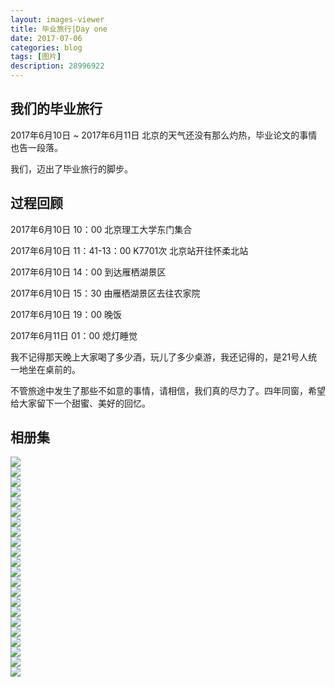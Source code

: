 ```yaml
---
layout: images-viewer
title: 毕业旅行|Day one
date: 2017-07-06
categories: blog
tags: [图片]
description: 28996922
---
```


## 我们的毕业旅行

2017年6月10日 ~ 2017年6月11日 北京的天气还没有那么灼热，毕业论文的事情也告一段落。

我们，迈出了毕业旅行的脚步。

## 过程回顾

2017年6月10日 10：00 北京理工大学东门集合

2017年6月10日 11：41-13：00 K7701次 北京站开往怀柔北站

2017年6月10日 14：00 到达雁栖湖景区

2017年6月10日 15：30 由雁栖湖景区去往农家院

2017年6月10日 19：00 晚饭

2017年6月11日 01：00 熄灯睡觉

我不记得那天晚上大家喝了多少酒，玩儿了多少桌游，我还记得的，是21号人统一地坐在桌前的。

不管旅途中发生了那些不如意的事情，请相信，我们真的尽力了。四年同窗，希望给大家留下一个甜蜜、美好的回忆。

## 相册集

             

<div class="gallery">
	<div><a href="http://07111301.xuxinting.cn/07111301/06.10_class_travel/hr/day1_railway_station.jpg"><img src="http://07111301.xuxinting.cn/07111301/06.10_class_travel/lr/day1_railway_station.jpg" /></a></div>
	<div><a href="http://07111301.xuxinting.cn/07111301/06.10_class_travel/hr/day1_huairou_railway_station.jpg"><img src="http://07111301.xuxinting.cn/07111301/06.10_class_travel/lr/day1_huairou_railway_station.jpg" /></a></div>
	<div><a href="http://07111301.xuxinting.cn/07111301/06.10_class_travel/hr/day1_from_station_to_bus.jpg"><img src="http://07111301.xuxinting.cn/07111301/06.10_class_travel/lr/day1_from_station_to_bus.jpg" /></a></div>
	<div><a href="http://07111301.xuxinting.cn/07111301/06.10_class_travel/hr/day1_APEC_entrance.jpg"><img src="http://07111301.xuxinting.cn/07111301/06.10_class_travel/lr/day1_APEC_entrance.jpg" /></a></div>
	<div><a href="http://07111301.xuxinting.cn/07111301/06.10_class_travel/hr/day1_before_the_boat.jpg"><img src="http://07111301.xuxinting.cn/07111301/06.10_class_travel/lr/day1_before_the_boat.jpg" /></a></div>
	<div><a href="http://07111301.xuxinting.cn/07111301/06.10_class_travel/hr/day1_dutianye.jpg"><img src="http://07111301.xuxinting.cn/07111301/06.10_class_travel/lr/day1_dutianye.jpg" /></a></div>
	<div><a href="http://07111301.xuxinting.cn/07111301/06.10_class_travel/hr/day1_hanjie.jpg"><img src="http://07111301.xuxinting.cn/07111301/06.10_class_travel/lr/day1_hanjie.jpg" /></a></div>
	<div><a href="http://07111301.xuxinting.cn/07111301/06.10_class_travel/hr/day1_lvxueqi.jpg"><img src="http://07111301.xuxinting.cn/07111301/06.10_class_travel/lr/day1_lvxueqi.jpg" /></a></div>
	<div><a href="http://07111301.xuxinting.cn/07111301/06.10_class_travel/hr/day1_on_boat_byx-smy.jpg"><img src="http://07111301.xuxinting.cn/07111301/06.10_class_travel/lr/day1_on_boat_byx-smy.jpg" /></a></div>
	<div><a href="http://07111301.xuxinting.cn/07111301/06.10_class_travel/hr/day1_on_boat_sg-kxy.jpg"><img src="http://07111301.xuxinting.cn/07111301/06.10_class_travel/lr/day1_on_boat_sg-kxy.jpg" /></a></div>
	<div><a href="http://07111301.xuxinting.cn/07111301/06.10_class_travel/hr/day1_on_boat_yzs-tzn.jpg"><img src="http://07111301.xuxinting.cn/07111301/06.10_class_travel/lr/day1_on_boat_yzs-tzn.jpg" /></a></div>
	<div><a href="http://07111301.xuxinting.cn/07111301/06.10_class_travel/hr/day1_on_the_boat.jpg"><img src="http://07111301.xuxinting.cn/07111301/06.10_class_travel/lr/day1_on_the_boat.jpg" /></a></div>
	<div><a href="http://07111301.xuxinting.cn/07111301/06.10_class_travel/hr/day1_xxt.jpg"><img src="http://07111301.xuxinting.cn/07111301/06.10_class_travel/lr/day1_xxt.jpg" /></a></div>
	<div><a href="http://07111301.xuxinting.cn/07111301/06.10_class_travel/hr/day1_yanqi_flower.jpg"><img src="http://07111301.xuxinting.cn/07111301/06.10_class_travel/lr/day1_yanqi_flower.jpg" /></a></div>
	<div><a href="http://07111301.xuxinting.cn/07111301/06.10_class_travel/hr/day1_yanqihu.jpg"><img src="http://07111301.xuxinting.cn/07111301/06.10_class_travel/lr/day1_yanqihu.jpg" /></a></div>
	<div><a href="http://07111301.xuxinting.cn/07111301/06.10_class_travel/hr/day1_yanqihu_a_circle.jpg"><img src="http://07111301.xuxinting.cn/07111301/06.10_class_travel/lr/day1_yanqihu_a_circle.jpg" /></a></div>
	<div><a href="http://07111301.xuxinting.cn/07111301/06.10_class_travel/hr/day1_yanqihu_bridge.jpg"><img src="http://07111301.xuxinting.cn/07111301/06.10_class_travel/lr/day1_yanqihu_bridge.jpg" /></a></div>
	<div><a href="http://07111301.xuxinting.cn/07111301/06.10_class_travel/hr/day1_yanqihu_take_a_line.jpg"><img src="http://07111301.xuxinting.cn/07111301/06.10_class_travel/lr/day1_yanqihu_take_a_line.jpg" /></a></div>
	<div><a href="http://07111301.xuxinting.cn/07111301/06.10_class_travel/hr/day1_sijikezhan_play_card.jpg"><img src="http://07111301.xuxinting.cn/07111301/06.10_class_travel/lr/day1_sijikezhan_play_card.jpg" /></a></div>
	<div><a href="http://07111301.xuxinting.cn/07111301/06.10_class_travel/hr/day1_sijikezhan.jpg"><img src="http://07111301.xuxinting.cn/07111301/06.10_class_travel/lr/day1_sijikezhan.jpg" /></a></div>
	<div><a href="http://07111301.xuxinting.cn/07111301/06.10_class_travel/hr/day1_sun.jpg"><img src="http://07111301.xuxinting.cn/07111301/06.10_class_travel/lr/day1_sun.jpg" /></a></div>
	<div><a href="http://07111301.xuxinting.cn/07111301/06.10_class_travel/hr/day1_eating.jpg"><img src="http://07111301.xuxinting.cn/07111301/06.10_class_travel/lr/day1_eating.jpg" /></a></div>
</div>

